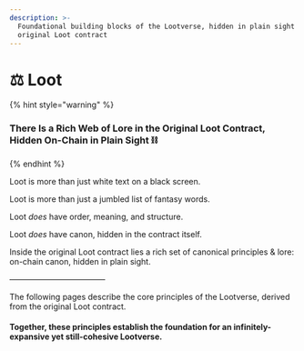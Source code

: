 ```yaml
---
description: >-
  Foundational building blocks of the Lootverse, hidden in plain sight in the
  original Loot contract
---
```


# ⚖ Loot

{% hint style="warning" %}
### There Is a Rich Web of Lore in the Original Loot Contract, Hidden On-Chain in Plain Sight ⛓ <a href="#block-6b5f2e8080e64bea8bd86c4dcdbb8e15" id="block-6b5f2e8080e64bea8bd86c4dcdbb8e15"></a>
{% endhint %}

Loot is more than just white text on a black screen.

Loot is more than just a jumbled list of fantasy words.

Loot _does_ have order, meaning, and structure.

Loot _does_ have canon, hidden in the contract itself.

Inside the original Loot contract lies a rich set of canonical principles & lore: on-chain canon, hidden in plain sight.

————————————

The following pages describe the core principles of the Lootverse, derived from the original Loot contract.

#### Together, these principles establish the foundation for an infinitely-expansive yet still-cohesive Lootverse.
